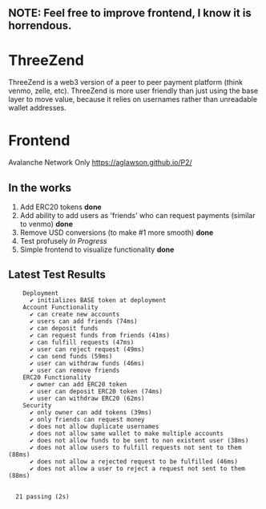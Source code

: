 ## NOTE: Feel free to improve frontend, I know it is horrendous.

# ThreeZend
ThreeZend is a web3 version of a peer to peer payment platform (think venmo, zelle, etc).
ThreeZend is more user friendly than just using the base layer to move value, because it relies on usernames rather than unreadable wallet addresses. 

# Frontend
Avalanche Network Only
https://aglawson.github.io/P2/

## In the works
1. Add ERC20 tokens **done**
2. Add ability to add users as 'friends' who can request payments (similar to venmo) **done**
3. Remove USD conversions (to make #1 more smooth) **done**
4. Test profusely *In Progress*
5. Simple frontend to visualize functionality **done**

## Latest Test Results
```
    Deployment
      ✔ initializes BASE token at deployment
    Account Functionality
      ✔ can create new accounts
      ✔ users can add friends (74ms)
      ✔ can deposit funds
      ✔ can request funds from friends (41ms)
      ✔ can fulfill requests (47ms)
      ✔ user can reject request (49ms)
      ✔ can send funds (59ms)
      ✔ user can withdraw funds (46ms)
      ✔ user can remove friends
    ERC20 Functionality
      ✔ owner can add ERC20 token
      ✔ user can deposit ERC20 token (74ms)
      ✔ user can withdraw ERC20 (62ms)
    Security
      ✔ only owner can add tokens (39ms)
      ✔ only friends can request money
      ✔ does not allow duplicate usernames
      ✔ does not allow same wallet to make multiple accounts
      ✔ does not allow funds to be sent to non existent user (38ms)
      ✔ does not allow users to fulfill requests not sent to them (88ms)
      ✔ does not allow a rejected request to be fulfilled (46ms)
      ✔ does not allow a user to reject a request not sent to them (88ms)


  21 passing (2s)

```
